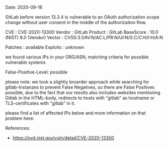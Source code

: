 Date: 2020-09-16

GitLab before version 13.3.4 is vulnerable to an OAuth authorization 
scope change without user consent in the middle of the authorization flow. 


CVE       : CVE-2020-13300
Vendor    : GitLab
Product   : GitLab
BaseScore : 10.0 (NIST) 8.0 (Vendor)
Vector    : CVSS:3.1/AV:N/AC:L/PR:N/UI:N/S:C/C:H/I:H/A:N

Patches   : available
Exploits  : unknown


we found various IPs in your ORG/ASN,
matching criteria for possible vulnerable systems


False-Positive-Level: possible

please note: we took a slightly broarder approach
while searching for gitlab-Instanzes to prevent 
False Negatives, so there are False Positives
possible, due to the fact that our results
also includes websites mentioning Gitlab in the HTML-body, 
redirects to hosts with "gitlab" as hostname or
TLS-certificates with "gitlab" in it.


please find a list of affected IPs below
and more information on that problem here:

References:

- https://nvd.nist.gov/vuln/detail/CVE-2020-13300




    

